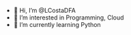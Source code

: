 - 👋 Hi, I’m @LCostaDFA
- 👀 I’m interested in Programming, Cloud
- 🌱 I’m currently learning Python

<!---
LCostaDFA/LCostaDFA is a ✨ special ✨ repository because its `README.md` (this file) appears on your GitHub profile.
You can click the Preview link to take a look at your changes.
--->
